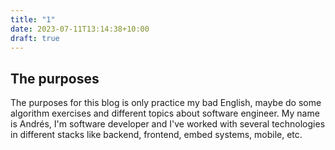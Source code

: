 ```yaml
---
title: "1"
date: 2023-07-11T13:14:38+10:00
draft: true
---
```


## The purposes

The purposes for this blog is only practice my bad English, maybe do some algorithm exercises and different topics about software engineer.
My name is Andrés, I'm software developer and I've worked with several technologies in different stacks like backend, frontend, embed systems, mobile, etc.